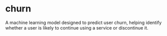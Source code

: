 # churn
A machine learning model designed to predict user churn, helping identify whether a user is likely to continue using a service or discontinue it.
